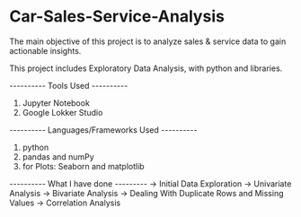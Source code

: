 # Car-Sales-Service-Analysis
The main objective of this project is to analyze sales &amp; service data to gain actionable insights.

This project includes Exploratory Data Analysis, with python and libraries.

---------- Tools Used ----------
1. Jupyter Notebook
2. Google Lokker Studio

---------- Languages/Frameworks Used ----------
1. python
2. pandas and numPy
3. for Plots: Seaborn and matplotlib



---------- What I have done ---------
-> Initial Data Exploration
-> Univariate Analysis
-> Bivariate Analysis
-> Dealing With Duplicate Rows and Missing Values
-> Correlation Analysis
